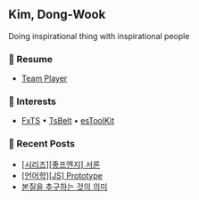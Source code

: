 ## Kim, Dong-Wook

Doing inspirational thing with inspirational people

### 📄 Resume

- [Team Player](https://woody-morgan.notion.site/0e6693a7be7842779b260a366935f79f)

### 🧠 Interests

- [FxTS](https://github.com/marpple/FxTS) •  [TsBelt](https://github.com/mobily/ts-belt) • [esToolKit](https://github.com/toss/es-toolkit) 

### 📝 Recent Posts
- [[시리즈][좋프엔지] 서론](https://woody-morgan.github.io/blog/good-fe-engineer/become-good-fe-engineer-00)
- [[언어학][JS] Prototype](https://woody-morgan.github.io/blog/language/fundamental-javascript)
- [본질을 추구하는 것의 의미](https://woody-morgan.github.io/blog/essay/thinking%20about%20fundamental)
